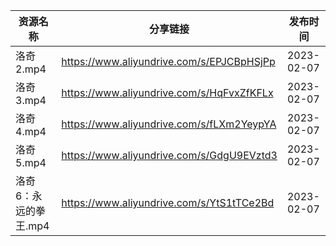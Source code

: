 | 资源名称          | 分享链接                                      | 发布时间       |
| ------------- | ----------------------------------------- | ---------- |
| 洛奇2.mp4       | https://www.aliyundrive.com/s/EPJCBpHSjPp | 2023-02-07 |
| 洛奇3.mp4       | https://www.aliyundrive.com/s/HqFvxZfKFLx | 2023-02-07 |
| 洛奇4.mp4       | https://www.aliyundrive.com/s/fLXm2YeypYA | 2023-02-07 |
| 洛奇5.mp4       | https://www.aliyundrive.com/s/GdgU9EVztd3 | 2023-02-07 |
| 洛奇6：永远的拳王.mp4 | https://www.aliyundrive.com/s/YtS1tTCe2Bd | 2023-02-07 |
